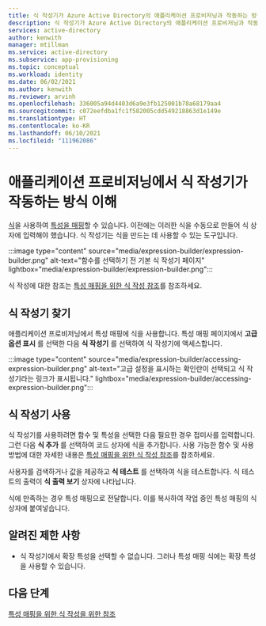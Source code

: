 ```yaml
---
title: 식 작성기가 Azure Active Directory의 애플리케이션 프로비저닝과 작동하는 방식 이해
description: 식 작성기가 Azure Active Directory의 애플리케이션 프로비저닝과 작동하는 방식 이해
services: active-directory
author: kenwith
manager: mtillman
ms.service: active-directory
ms.subservice: app-provisioning
ms.topic: conceptual
ms.workload: identity
ms.date: 06/02/2021
ms.author: kenwith
ms.reviewer: arvinh
ms.openlocfilehash: 336005a94d4403d6a9e3fb125001b78a68179aa4
ms.sourcegitcommit: c072eefdba1fc1f582005cdd549218863d1e149e
ms.translationtype: HT
ms.contentlocale: ko-KR
ms.lasthandoff: 06/10/2021
ms.locfileid: "111962086"
---
```

# <a name="understand-how-expression-builder-in-application-provisioning-works"></a>애플리케이션 프로비저닝에서 식 작성기가 작동하는 방식 이해

[식](functions-for-customizing-application-data.md)을 사용하여 [특성을 매핑](./customize-application-attributes.md)할 수 있습니다. 이전에는 이러한 식을 수동으로 만들어 식 상자에 입력해야 했습니다. 식 작성기는 식을 만드는 데 사용할 수 있는 도구입니다.

:::image type="content" source="media/expression-builder/expression-builder.png" alt-text="함수를 선택하기 전 기본 식 작성기 페이지" lightbox="media/expression-builder/expression-builder.png":::

식 작성에 대한 참조는 [특성 매핑을 위한 식 작성 참조](functions-for-customizing-application-data.md)를 참조하세요. 

## <a name="finding-the-expression-builder"></a>식 작성기 찾기

애플리케이션 프로비저닝에서 특성 매핑에 식을 사용합니다. 특성 매핑 페이지에서 **고급 옵션 표시** 를 선택한 다음 **식 작성기** 를 선택하여 식 작성기에 액세스합니다.

:::image type="content" source="media/expression-builder/accessing-expression-builder.png" alt-text="고급 설정을 표시하는 확인란이 선택되고 식 작성기라는 링크가 표시됩니다." lightbox="media/expression-builder/accessing-expression-builder.png":::

## <a name="using-expression-builder"></a>식 작성기 사용

식 작성기를 사용하려면 함수 및 특성을 선택한 다음 필요한 경우 접미사를 입력합니다. 그런 다음 **식 추가** 를 선택하여 코드 상자에 식을 추가합니다. 사용 가능한 함수 및 사용 방법에 대한 자세한 내용은 [특성 매핑을 위한 식 작성 참조](functions-for-customizing-application-data.md)를 참조하세요.

사용자를 검색하거나 값을 제공하고 **식 테스트** 를 선택하여 식을 테스트합니다. 식 테스트의 출력이 **식 출력 보기** 상자에 나타납니다.

식에 만족하는 경우 특성 매핑으로 전달합니다. 이를 복사하여 작업 중인 특성 매핑의 식 상자에 붙여넣습니다.

## <a name="known-limitations"></a>알려진 제한 사항
* 식 작성기에서 확장 특성을 선택할 수 없습니다. 그러나 특성 매핑 식에는 확장 특성을 사용할 수 있습니다. 

## <a name="next-steps"></a>다음 단계

[특성 매핑을 위한 식 작성을 위한 참조](functions-for-customizing-application-data.md)